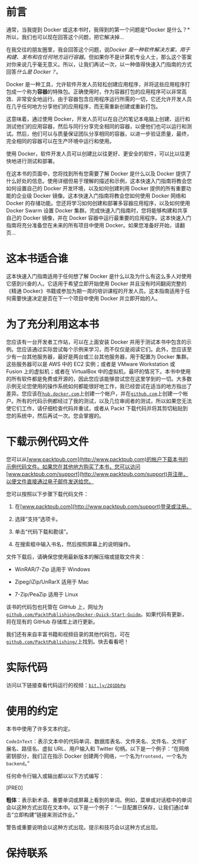 # 前言

通常，当我提到 Docker 或这本书时，我得到的第一个问题是*Docker 是什么？*所以，我们也可以现在回答这个问题，把它解决掉…

在我交往的朋友圈里，我会回答这个问题，说*Docker 是一种软件解决方案，用于构建、发布和在任何地方运行容器*。但如果你不是计算机专业人士，那么这个答案对你来说几乎毫无意义。所以，让我们再试一次，以一种值得快速入门指南的方式回答*什么是 Docker？*。

Docker 是一种工具，允许软件开发人员轻松创建应用程序，并将这些应用程序打包成一个称为**容器**的特殊包。正确使用时，作为容器打包的应用程序可以非常高效、非常安全地运行。由于容器包含应用程序运行所需的一切，它还允许开发人员在几乎任何地方分享他们的应用程序，而无需重新创建或重新打包。

这意味着，通过使用 Docker，开发人员可以在自己的笔记本电脑上创建、运行和测试他们的应用容器，然后与同行分享完全相同的容器，以便他们也可以运行和测试。然后，他们可以与质量保证团队分享相同的容器，以进一步验证质量，最终，完全相同的容器可以在生产环境中运行和使用。

使用 Docker，软件开发人员可以创建比以往更好、更安全的软件，可以比以往更快地进行测试和部署。

在这本书的页面中，您将找到所有您需要了解 Docker 是什么以及 Docker 提供了什么好处的信息。使用详细但易于理解的描述和示例，这本快速入门指南将教会您如何设置自己的 Docker 开发环境，以及如何创建利用 Docker 提供的所有重要功能的企业级 Docker 镜像。这本快速入门指南将教会您如何使用 Docker 网络和 Docker 的存储功能。您还将学习如何创建和部署多容器应用程序，以及如何使用 Docker Swarm 设置 Docker 集群。完成快速入门指南时，您将能够构建和共享自己的 Docker 镜像，并在 Docker 容器中运行最重要的应用程序。这本快速入门指南将充分准备您在未来的所有项目中使用 Docker。如果您准备好开始，请翻页...

# 这本书适合谁

这本快速入门指南适用于任何想了解 Docker 是什么以及为什么有这么多人对使用它感到兴奋的人。它适用于希望立即开始使用 Docker 并且没有时间翻阅完整的《精通 Docker》书籍或参加为期一周的培训课程的开发人员。这本指南适用于任何需要快速决定是否在下一个项目中使用 Docker 并立即开始的人。

# 为了充分利用这本书

您应该有一台开发者工作站，可以在上面安装 Docker 并用于测试本书中包含的示例。您应该通过实际尝试每个示例来学习，而不仅仅是阅读它们。此外，您应该至少有一台其他服务器，最好是两台或三台其他服务器，用于配置为 Docker 集群。这些服务器可以是 AWS 中的 EC2 实例；或者是 VMware Workstation 或 Fusion 上的虚拟机；或者在 VirtualBox 中的虚拟机，最坏的情况下。本书中使用的所有软件都是免费或开源的，因此您应该能够尝试您在这里学到的一切。大多数示例无论您使用的操作系统如何都能很好地工作，我已经尝试在适当的地方指出了差异。您应该在[`hub.docker.com`](https://hub.docker.com)上创建一个帐户，并在[`github.com`](https://github.com)上创建一个帐户。所有的代码示例都经过了我的测试，以及几位审阅者的测试，所以如果您无法使它们工作，请仔细检查代码并重试，或者从 Packt 下载代码并将其剪切粘贴到您的系统中，然后再试一次。您会掌握的。

# 下载示例代码文件

您可以从[www.packtpub.com](http://www.packtpub.com)的帐户下载本书的示例代码文件。如果您在其他地方购买了本书，您可以访问[www.packtpub.com/support](http://www.packtpub.com/support)并注册，以便文件直接通过电子邮件发送给您。

您可以按照以下步骤下载代码文件：

1.  在[www.packtpub.com](http://www.packtpub.com/support)登录或注册。

1.  选择“支持”选项卡。

1.  单击“代码下载和勘误”。

1.  在搜索框中输入书名，然后按照屏幕上的说明操作。

文件下载后，请确保您使用最新版本的解压缩或提取文件夹：

+   WinRAR/7-Zip 适用于 Windows

+   Zipeg/iZip/UnRarX 适用于 Mac

+   7-Zip/PeaZip 适用于 Linux

该书的代码包也托管在 GitHub 上，网址为[`github.com/PacktPublishing/Docker-Quick-Start-Guide`](https://github.com/PacktPublishing/Docker-Quick-Start-Guide)。如果代码有更新，将在现有的 GitHub 存储库上进行更新。

我们还有来自丰富书籍和视频目录的其他代码包，可在[`github.com/PacktPublishing/`](https://github.com/PacktPublishing/)上找到。快去看看吧！

# 实际代码

访问以下链接查看代码运行的视频：[`bit.ly/2Q1DbPq`](http://bit.ly/2Q1DbPq)

# 使用的约定

本书中使用了许多文本约定。

`CodeInText`：表示文本中的代码单词、数据库表名、文件夹名、文件名、文件扩展名、路径名、虚拟 URL、用户输入和 Twitter 句柄。以下是一个例子：“在网络密钥部分，我们正在指示 Docker 创建两个网络，一个名为`frontend`，一个名为`backend`。”

任何命令行输入或输出都以以下方式编写：

[PRE0]

**粗体**：表示新术语、重要单词或屏幕上看到的单词。例如，菜单或对话框中的单词会以这种方式出现在文本中。以下是一个例子：“一旦配置已保存，让我们通过单击“立即构建”链接来测试作业。”

警告或重要说明会以这种方式出现。提示和技巧会以这种方式出现。

# 保持联系
